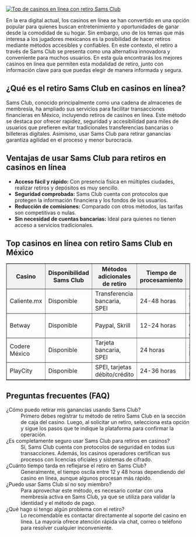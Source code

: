 [![Top de casinos en línea con retiro Sams Club](https://123-caf.pages.dev/gitsignup.png)](https://vrmoo.ru/Bt82HjjY)

<div>     <p>En la era digital actual, los casinos en línea se han convertido en una opción popular para quienes buscan entretenimiento y oportunidades de ganar desde la comodidad de su hogar. Sin embargo, uno de los temas que más interesa a los jugadores mexicanos es la posibilidad de hacer retiros mediante métodos accesibles y confiables. En este contexto, el retiro a través de Sams Club se presenta como una alternativa innovadora y conveniente para muchos usuarios. En esta guía encontrarás los mejores casinos en línea que permiten esta modalidad de retiro, junto con información clave para que puedas elegir de manera informada y segura.</p>      <h2>¿Qué es el retiro Sams Club en casinos en línea?</h2>     <p>Sams Club, conocido principalmente como una cadena de almacenes de membresía, ha ampliado sus servicios para facilitar transacciones financieras en México, incluyendo retiros de casinos en línea. Este método se destaca por ofrecer rapidez, seguridad y accesibilidad para miles de usuarios que prefieren evitar tradicionales transferencias bancarias o billeteras digitales. Asimismo, usar Sams Club para retirar ganancias garantiza agilidad en el proceso y menor burocracia.</p>      <h2>Ventajas de usar Sams Club para retiros en casinos en línea</h2>     <ul>       <li><strong>Acceso fácil y rápido:</strong> Con presencia física en múltiples ciudades, realizar retiros y depósitos es muy sencillo.</li>       <li><strong>Seguridad comprobada:</strong> Sams Club cuenta con protocolos que protegen la información financiera y los fondos de los usuarios.</li>       <li><strong>Reducción de comisiones:</strong> Comparado con otros métodos, las tarifas son competitivas o nulas.</li>       <li><strong>Sin necesidad de cuentas bancarias:</strong> Ideal para quienes no tienen acceso a servicios tradicionales.</li>     </ul>      <h2>Top casinos en línea con retiro Sams Club en México</h2>     <table border="1" cellpadding="8" cellspacing="0" style="border-collapse: collapse; width:100%;">       <thead>         <tr style="background-color: #f2f2f2;">           <th>Casino</th>           <th>Disponibilidad Sams Club</th>           <th>Métodos adicionales de retiro</th>           <th>Tiempo de procesamiento</th>           <th>Licencia</th>         </tr>       </thead>       <tbody>         <tr>           <td>Caliente.mx</td>           <td>Disponible</td>           <td>Transferencia bancaria, SPEI</td>           <td>24-48 horas</td>           <td>SEGOB México</td>         </tr>         <tr>           <td>Betway</td>           <td>Disponible</td>           <td>Paypal, Skrill</td>           <td>12-24 horas</td>           <td>Malta Gaming Authority</td>         </tr>         <tr>           <td>Codere México</td>           <td>Disponible</td>           <td>Tarjeta bancaria, SPEI</td>           <td>24 horas</td>           <td>SEGOB México</td>         </tr>         <tr>           <td>PlayCity</td>           <td>Disponible</td>           <td>SPEI, tarjetas débito/crédito</td>           <td>24-36 horas</td>           <td>SEGOB México</td>         </tr>       </tbody>     </table>      <h2>Preguntas frecuentes (FAQ)</h2>     <dl>       <dt>¿Cómo puedo retirar mis ganancias usando Sams Club?</dt>       <dd>Primero debes registrar tu método de retiro Sams Club en la sección de caja del casino. Luego, al solicitar un retiro, selecciona esta opción y sigue los pasos que te indique la plataforma para confirmar la operación.</dd>        <dt>¿Es completamente seguro usar Sams Club para retiros en casinos?</dt>       <dd>Sí, Sams Club cuenta con protocolos de seguridad en todas sus transacciones. Además, los casinos operadores certifican sus procesos con licencias oficiales y sistemas de cifrado.</dd>        <dt>¿Cuánto tiempo tarda en reflejarse el retiro en Sams Club?</dt>       <dd>Generalmente, el tiempo oscila entre 12 y 48 horas dependiendo del casino en línea, aunque algunos procesan más rápido.</dd>        <dt>¿Puedo usar Sams Club si no soy miembro?</dt>       <dd>Para aprovechar este método, es necesario contar con una membresía activa en Sams Club, ya que se utiliza para validar la identidad y el método de pago.</dd>        <dt>¿Qué hago si tengo algún problema con el retiro?</dt>       <dd>Lo recomendable es contactar directamente al soporte del casino en línea. La mayoría ofrece atención rápida vía chat, correo o teléfono para resolver cualquier inconveniente.</dd>     </dl>   </div>